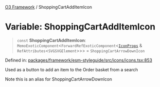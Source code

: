 [O3 Framework](../API.md) / ShoppingCartAddItemIcon

# Variable: ShoppingCartAddItemIcon

> `const` **ShoppingCartAddItemIcon**: `MemoExoticComponent`\<`ForwardRefExoticComponent`\<[`IconProps`](../type-aliases/IconProps.md) & `RefAttributes`\<`SVGSVGElement`\>\>\> = `ShoppingCartArrowDownIcon`

Defined in: [packages/framework/esm-styleguide/src/icons/icons.tsx:853](https://github.com/openmrs/openmrs-esm-core/blob/main/packages/framework/esm-styleguide/src/icons/icons.tsx#L853)

Used as a button to add an item to the Order basket from a search

Note this is an alias for ShoppingCartArrowDownIcon
